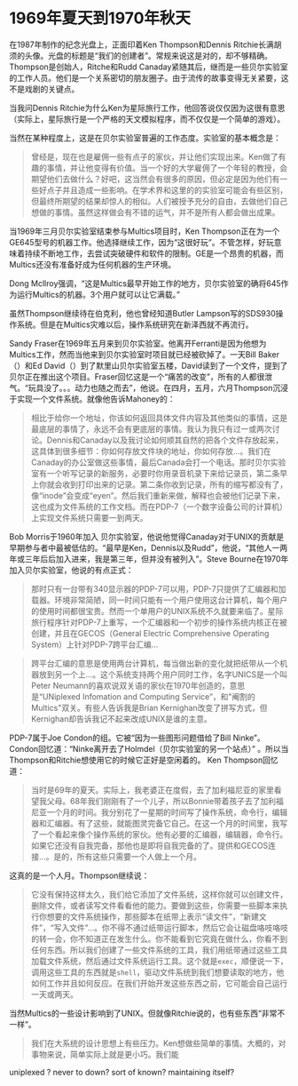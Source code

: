 # 1969年夏天到1970年秋天


在1987年制作的纪念光盘上，正面印着Ken Thompson和Dennis Ritchie长满胡须的头像。光盘的标题是“我们的创建者”。常规来说这是对的，却不够精确。Thompson是创始人，Ritche和Rudd Canaday紧随其后，继而是一些贝尔实验室的工作人员。他们是一个关系密切的朋友圈子。由于流传的故事变得无关紧要，这不是戏剧的关键点。

当我问Dennis Ritchie为什么Ken为星际旅行工作，他回答说仅仅因为这很有意思（实际上，星际旅行是一个严格的天文模拟程序，而不仅仅是一个简单的游戏）。

当然在某种程度上，这是在贝尔实验室普遍的工作态度。实验室的基本概念是：

> 曾经是，现在也是雇佣一些有点子的家伙，并让他们实现出来。Ken做了有趣的事情，并让他变得有价值。当一个好的大学雇佣了一个年轻的教授，会期望他们去做什么？好吧，这当然会有很多的原因，但必定是因为他们有一些好点子并且造成一些影响。在学术界和这里的的实验室可能会有些区别，但最终所期望的结果却惊人的相似。人们被授予充分的自由，去做他们自己想做的事情。虽然这样做会有不错的运气，并不是所有人都会做出成果。

当1969年三月贝尔实验室结束参与Multics项目时，Ken Thompson正在为一个GE645型号的机器工作。他选择继续工作，因为“这很好玩”。不管怎样，好玩意味着持续不断地工作，去尝试突破硬件和软件的限制。GE是一个昂贵的机器，而Multics还没有准备好成为任何机器的生产环境。

Dong Mcllroy强调，“这是Multics最早开始工作的地方，贝尔实验室的确将645作为运行Multics的机器。3个用户就可以让它满载。”

虽然Thompson继续待在伯克利，他也曾经知道Butler Lampson写的SDS930操作系统。但是在Multics灾难以后，操作系统研究在新泽西就不再流行。

Sandy Fraser在1969年五月来到贝尔实验室。他离开Ferranti是因为他想为Multics工作，然而当他来到贝尔实验室时项目就已经被砍掉了。一天Bill Baker（）和Ed David（）到了默里山贝尔实验室五楼，David读到了一个文件，提到了贝尔正在推出这个项目。Fraser回忆这是一个“痛苦的改变”，所有的人都很泄气。“玩具没了。。。动力也随之而去”，他说。在四月，五月，六月Thompson沉浸于实现一个文件系统。就像他告诉Mahoney的：

> 相比于给你一个地址，你该如何返回具体文件内容及其他类似的事情，这是最底层的事情了，永远不会有更底层的事情。我认为我只有过一或两次讨论。Dennis和Canaday以及我讨论如何顺其自然的把各个文件存放起来，这具体到很多细节：你如何存放文件块的地址，你如何存放...。我们在Canaday的办公室做这些事情，最后Canada会打一个电话。那时贝尔实验室有一个听写记录的新服务，必要时你用录音机录下来给记录员，第二条早上你就会收到打印出来的记录。第二条你收到记录，所有的缩写都没有了，像“inode”会变成“eyen”。然后我们重新来做，解释也会被他们记录下来，这也成为文件系统的工作文档。而在PDP-7（一个数字设备公司的计算机）上实现文件系统只需要一到两天。

Bob Morris于1960年加入 贝尔实验室，他说他觉得Canaday对于UNIX的贡献是早期参与者中最被低估的。“最早是Ken，Dennis以及Rudd”，他说，“其他人一两年或三年后后加入进来，我是第三年，但并没有被列入”。Steve Bourne在1970年加入贝尔实验室，他说的有点正式：

> 那时只有一台带有340显示器的PDP-7可以用，PDP-7只提供了汇编器和加载器。环境非常简陋，同一时间只能有一个用户使用这台计算机，每个用户的使用时间都很宝贵。然而一个单用户的UNIX系统不久就要来临了。星际旅行程序针对PDP-7上重写，一个汇编器和一个初步的操作系统内核正在被创建，并且在GECOS（General Electric Comprehensive Operating System）上针对PDP-7跨平台汇编...

> 跨平台汇编的意思是使用两台计算机，每当做出新的变化就把纸带从一个机器放到另一个上...。这个系统支持两个用户同时工作，名字UNICS是一个叫Peter Neumann的喜欢说双关语的家伙在1970年创造的，意思是“UNiplexed Infomation and Computing Service”，和"阉割的Multics"双关。有些人告诉我是Brian Kernighan改变了拼写方式，但Kernighan却告诉我记不起来改成UNIX是谁的主意。

PDP-7属于Joe Condon的组。它被“因为一些图形问题借给了Bill Ninke”。Condon回忆道：“Ninke离开去了Holmdel（贝尔实验室的另一个站点）” 。所以当Thompson和Ritchie想使用它的时候它正好是空闲着的。
Ken Thompson回忆道：

> 当时是69年的夏天。实际上，我老婆正在度假，去了加利福尼亚的家里看望我父母。68年我们刚刚有了一个儿子，所以Bonnie带着孩子去了加利福尼亚一个月的时间。我分别花了一星期的时间写了操作系统，命令行，编辑器和汇编器。有了这些，就能图灵完备它自己。在这一个月的时间里，我写了一个看起来像个操作系统的家伙。他有必要的汇编器，编辑器，命令行。如果它还没有自我完备，那他也是即将自我完备的了。提供和GECOS连接...。是的，所有这些只需要一个人做上一个月。

这真的是一个人月。Thompson继续说：

> 它没有保持这样太久，我们给它添加了文件系统，这样你就可以创建文件，删除文件，或者读写文件看看他的能力。要做到这些，你需要一些脚本来执行你想要的文件系统操作，那些脚本在纸带上表示“读文件”，“新建文件”，“写入文件”...。你不得不通过纸带运行脚本，然后它会让磁盘咯吱咯吱的转一会，你不知道正在发生什么。你不能看到它究竟在做什么，你看不到任何东西。所以我们创建了一些文件系统的工具，我们用纸带通过这些工具加载文件系统，然后通过文件系统运行工具。这个就是`exec`，顺便说一下，调用这些工具的东西就是`shell`，驱动文件系统到我们想要读取的地方，他如何工作并且如何反应。在我们开始开发这些东西之前，它可能会自己运行一天或两天。

当然Multics的一些设计影响到了UNIX。但就像Ritchie说的，也有些东西“非常不一样”。

> 我们在大系统的设计思想上有些压力。Ken想做些简单的事情。大概的，对事物来说，简单实际上就是更小巧。我们能












uniplexed ?
never to down?
sort of known?
maintaining itself?
